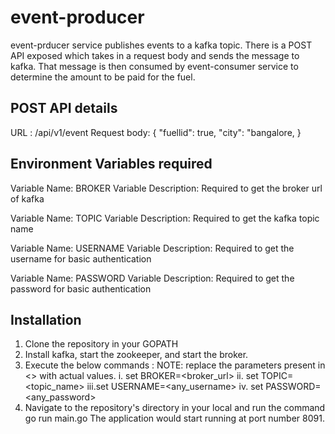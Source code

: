 # event-producer
event-prducer service publishes events to a kafka topic. There is a POST API exposed which takes in a request body and sends the message to kafka. 
That message is then consumed by event-consumer service to determine the amount to be paid for the fuel.

## POST API details
URL : /api/v1/event
Request body: {
  "fuellid": true,
  "city": "bangalore,
}

## Environment Variables required
  Variable Name: BROKER
  Variable Description: Required to get the broker url of kafka
  
  Variable Name: TOPIC
  Variable Description: Required to get the kafka topic name
  
  Variable Name: USERNAME
  Variable Description: Required to get the username for basic authentication
  
  Variable Name: PASSWORD
  Variable Description: Required to get the password for basic authentication
  
## Installation
1. Clone the repository in your GOPATH
2. Install kafka, start the zookeeper, and start the broker.
3. Execute the below commands :
    NOTE: replace the parameters present in <> with actual values.
    i.  set BROKER=<broker_url>
    ii. set TOPIC=<topic_name>
    iii.set USERNAME=<any_username>
    iv. set PASSWORD=<any_password>
4. Navigate to the repository's directory in your local and run the command
    go run main.go
  The application would start running at port number 8091.
